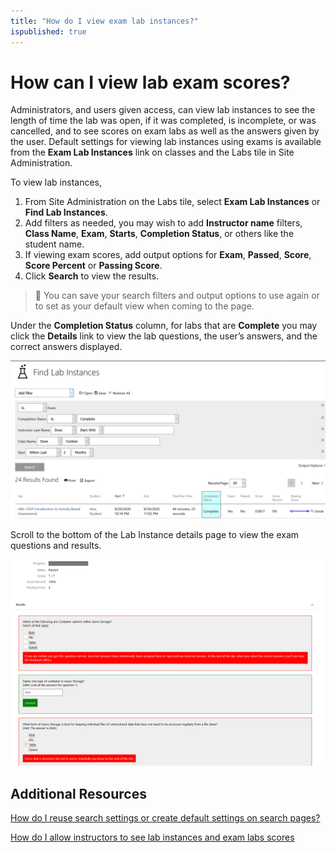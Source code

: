 ```yaml
---
title: "How do I view exam lab instances?"
ispublished: true
---
```


# How can I view lab exam scores?

Administrators, and users given access, can view lab instances to see the length of time the lab was open, if it was completed, is incomplete, or was cancelled, and to see scores on exam labs as well as the answers given by the user. Default settings for viewing lab instances using exams is available from the **Exam Lab Instances** link on classes and the Labs tile in Site Administration.

To view lab instances,
1.	From Site Administration on the Labs tile, select **Exam Lab Instances** or **Find Lab Instances**. 
1.	Add filters as needed, you may wish to add **Instructor name** filters, **Class Name**, **Exam**, **Starts**, **Completion Status**, or others like the student name. 
1.	If viewing exam scores, add output options for **Exam**, **Passed**, **Score**, **Score Percent** or **Passing Score**.
1.	Click **Search** to view the results.
	
> :small_blue_diamond: You can save your search filters and output options to use again or to set as your default view when coming to the page. 

Under the **Completion Status** column, for labs that are **Complete** you may click the **Details** link to view the lab questions, the user’s answers, and the correct answers displayed.

![](/tms/images/lab-instance-details.png)

Scroll to the bottom of the Lab Instance details page to view the exam questions and results.

![](/tms/images/exam-details.png)

## Additional Resources

[How do I reuse search settings or create default settings on search pages?]( tms/tms-administrators/users/instructor-management/lab-instance-viewing-permissions.md) 

[How do I allow instructors to see lab instances and exam labs scores]( tms/tms-administrators/tms-fundamentals/reuse-search-settings-or-create-default-settings-on-search-pages.md) 
